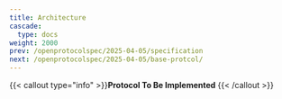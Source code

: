 ```yaml
---
title: Architecture
cascade:
  type: docs
weight: 2000
prev: /openprotocolspec/2025-04-05/specification
next: /openprotocolspec/2025-04-05/base-protcol/
---
```


{{< callout type="info" >}}**Protocol To Be Implemented** {{< /callout >}}
